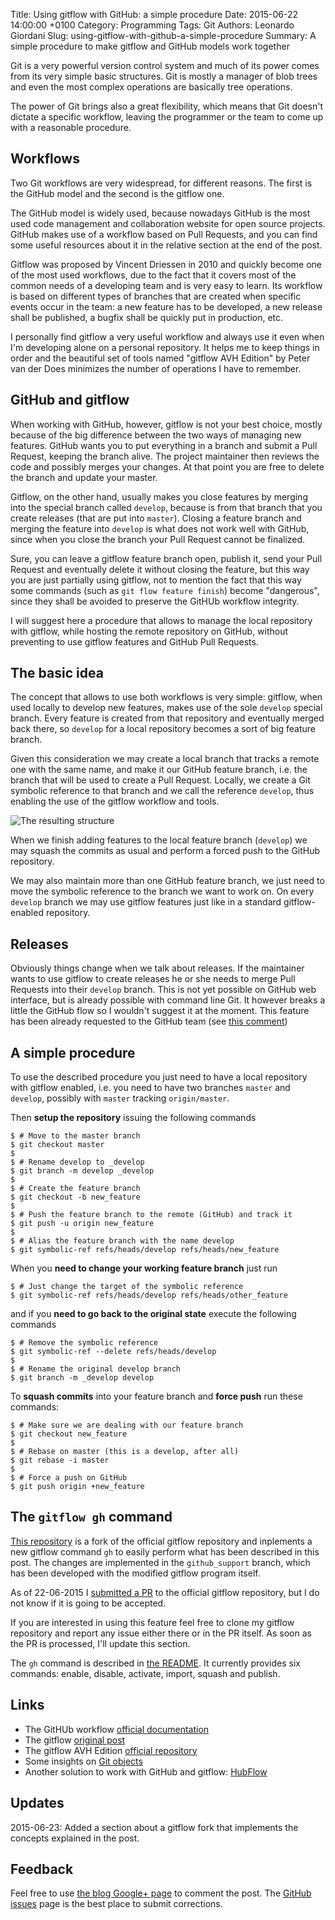 Title: Using gitflow with GitHub: a simple procedure
Date: 2015-06-22 14:00:00 +0100
Category: Programming
Tags: Git
Authors: Leonardo Giordani
Slug: using-gitflow-with-github-a-simple-procedure
Summary: A simple procedure to make gitflow and GitHub models work together

Git is a very powerful version control system and much of its power comes from its very simple basic structures. Git is mostly a manager of blob trees and even the most complex operations are basically tree operations.

The power of Git brings also a great flexibility, which means that Git doesn't dictate a specific workflow, leaving the programmer or the team to come up with a reasonable procedure.

## Workflows

Two Git workflows are very widespread, for different reasons. The first is the GitHub model and the second is the gitflow one.

The GitHub model is widely used, because nowadays GitHub is the most used code management and collaboration website for open source projects. GitHub makes use of a workflow based on Pull Requests, and you can find some useful resources about it in the relative section at the end of the post.

Gitflow was proposed by Vincent Driessen in 2010 and quickly become one of the most used workflows, due to the fact that it covers most of the common needs of a developing team and is very easy to learn. Its workflow is based on different types of branches that are created when specific events occur in the team: a new feature has to be developed, a new release shall be published, a bugfix shall be quickly put in production, etc.

I personally find gitflow a very useful workflow and always use it even when I'm developing alone on a personal repository. It helps me to keep things in order and the beautiful set of tools named "gitflow AVH Edition" by Peter van der Does minimizes the number of operations I have to remember.

## GitHub and gitflow

When working with GitHub, however, gitflow is not your best choice, mostly because of the big difference between the two ways of managing new features. GitHub wants you to put everything in a branch and submit a Pull Request, keeping the branch alive. The project maintainer then reviews the code and possibly merges your changes. At that point you are free to delete the branch and update your master.

Gitflow, on the other hand, usually makes you close features by merging into the special branch called `develop`, because is from that branch that you create releases (that are put into `master`). Closing a feature branch and merging the feature into `develop` is what does not work well with GitHub, since when you close the branch your Pull Request cannot be finalized.

Sure, you can leave a gitflow feature branch open, publish it, send your Pull Request and eventually delete it without closing the feature, but this way you are just partially using gitflow, not to mention the fact that this way some commands (such as `git flow feature finish`) become "dangerous", since they shall be avoided to preserve the GitHUb workflow integrity.

I will suggest here a procedure that allows to manage the local repository with gitflow, while hosting the remote repository on GitHub, without preventing to use gitflow features and GitHub Pull Requests.

## The basic idea

The concept that allows to use both workflows is very simple: gitflow, when used locally to develop new features, makes use of the sole `develop` special branch. Every feature is created from that repository and eventually merged back there, so `develop` for a local repository becomes a sort of big feature branch.

Given this consideration we may create a local branch that tracks a remote one with the same name, and make it our GitHub feature branch, i.e. the branch that will be used to create a Pull Request. Locally, we create a Git symbolic reference to that branch and we call the reference `develop`, thus enabling the use of the gitflow workflow and tools.

![The resulting structure](/images/github_gitflow/structure.png)

When we finish adding features to the local feature branch (`develop`) we may squash the commits as usual and perform a forced push to the GitHub repository.

We may also maintain more than one GitHub feature branch, we just need to move the symbolic reference to the branch we want to work on. On every `develop` branch we may use gitflow features just like in a standard gitflow-enabled repository.

## Releases

Obviously things change when we talk about releases. If the maintainer wants to use gitflow to create releases he or she needs to merge Pull Requests into their `develop` branch. This is not yet possible on GitHub web interface, but is already possible with command line Git. It however breaks a little the GitHub flow so I wouldn't suggest it at the moment. This feature has been already requested to the GitHub team (see [this comment](https://github.com/isaacs/github/issues/18#issuecomment-25571124))

## A simple procedure

To use the described procedure you just need to have a local repository with gitflow enabled, i.e. you need to have two branches `master` and `develop`, possibly with `master` tracking `origin/master`.

Then **setup the repository** issuing the following commands

``` console
$ # Move to the master branch
$ git checkout master
$
$ # Rename develop to _develop
$ git branch -m develop _develop 
$
$ # Create the feature branch
$ git checkout -b new_feature
$
$ # Push the feature branch to the remote (GitHub) and track it
$ git push -u origin new_feature
$
$ # Alias the feature branch with the name develop
$ git symbolic-ref refs/heads/develop refs/heads/new_feature
```

When you **need to change your working feature branch** just run

``` console
$ # Just change the target of the symbolic reference
$ git symbolic-ref refs/heads/develop refs/heads/other_feature
```

and if you **need to go back to the original state** execute the following commands

``` console
$ # Remove the symbolic reference
$ git symbolic-ref --delete refs/heads/develop
$
$ # Rename the original develop branch
$ git branch -m _develop develop
```

To **squash commits** into your feature branch and **force push** run these commands:

``` console
$ # Make sure we are dealing with our feature branch
$ git checkout new_feature
$
$ # Rebase on master (this is a develop, after all)
$ git rebase -i master
$
$ # Force a push on GitHub
$ git push origin +new_feature
```

## The `gitflow gh` command

[This repository](https://github.com/lgiordani/gitflow/tree/github_support) is a fork of the official gitflow repository and inplements a new gitflow command `gh` to easily perform what has been described in this post. The changes are implemented in the `github_support` branch, which has been developed with the modified gitflow program itself.

As of 22-06-2015 I [submitted a PR](https://github.com/petervanderdoes/gitflow/pull/208) to the official gitflow repository, but I do not know if it is going to be accepted.

If you are interested in using this feature feel free to clone my gitflow repository and report any issue either there or in the PR itself. As soon as the PR is processed, I'll update this section.

The `gh` command is described in [the README](https://github.com/lgiordani/gitflow/tree/github_support#github-integration). It currently provides six commands: enable, disable, activate, import, squash and publish.

## Links

* The GitHUb workflow [official documentation](https://guides.github.com/introduction/flow/)
* The gitflow [original post](http://nvie.com/posts/a-successful-git-branching-model/)
* The gitflow AVH Edition [official repository](https://github.com/petervanderdoes/gitflow)
* Some insights on [Git objects](https://git-scm.com/book/en/v2/Git-Internals-Git-Objects)
* Another solution to work with GitHub and gitflow: [HubFlow](https://datasift.github.io/gitflow/)

## Updates

2015-06-23: Added a section about a gitflow fork that implements the concepts explained in the post.

## Feedback

Feel free to use [the blog Google+ page](https://plus.google.com/u/0/111444750762335924049) to comment the post. The [GitHub issues](http://github.com/TheDigitalCatOnline/thedigitalcatonline.github.com/issues) page is the best place to submit corrections.
